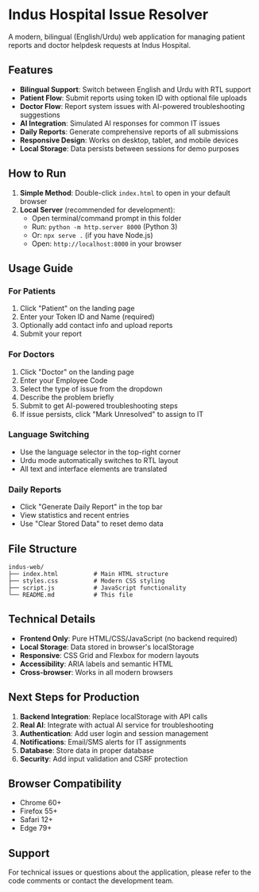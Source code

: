 # Indus Hospital Issue Resolver

A modern, bilingual (English/Urdu) web application for managing patient reports and doctor helpdesk requests at Indus Hospital.

## Features

- **Bilingual Support**: Switch between English and Urdu with RTL support
- **Patient Flow**: Submit reports using token ID with optional file uploads
- **Doctor Flow**: Report system issues with AI-powered troubleshooting suggestions
- **AI Integration**: Simulated AI responses for common IT issues
- **Daily Reports**: Generate comprehensive reports of all submissions
- **Responsive Design**: Works on desktop, tablet, and mobile devices
- **Local Storage**: Data persists between sessions for demo purposes

## How to Run

1. **Simple Method**: Double-click `index.html` to open in your default browser
2. **Local Server** (recommended for development):
   - Open terminal/command prompt in this folder
   - Run: `python -m http.server 8000` (Python 3)
   - Or: `npx serve .` (if you have Node.js)
   - Open: `http://localhost:8000` in your browser

## Usage Guide

### For Patients
1. Click "Patient" on the landing page
2. Enter your Token ID and Name (required)
3. Optionally add contact info and upload reports
4. Submit your report

### For Doctors
1. Click "Doctor" on the landing page
2. Enter your Employee Code
3. Select the type of issue from the dropdown
4. Describe the problem briefly
5. Submit to get AI-powered troubleshooting steps
6. If issue persists, click "Mark Unresolved" to assign to IT

### Language Switching
- Use the language selector in the top-right corner
- Urdu mode automatically switches to RTL layout
- All text and interface elements are translated

### Daily Reports
- Click "Generate Daily Report" in the top bar
- View statistics and recent entries
- Use "Clear Stored Data" to reset demo data

## File Structure

```
indus-web/
├── index.html          # Main HTML structure
├── styles.css          # Modern CSS styling
├── script.js           # JavaScript functionality
└── README.md           # This file
```

## Technical Details

- **Frontend Only**: Pure HTML/CSS/JavaScript (no backend required)
- **Local Storage**: Data stored in browser's localStorage
- **Responsive**: CSS Grid and Flexbox for modern layouts
- **Accessibility**: ARIA labels and semantic HTML
- **Cross-browser**: Works in all modern browsers

## Next Steps for Production

1. **Backend Integration**: Replace localStorage with API calls
2. **Real AI**: Integrate with actual AI service for troubleshooting
3. **Authentication**: Add user login and session management
4. **Notifications**: Email/SMS alerts for IT assignments
5. **Database**: Store data in proper database
6. **Security**: Add input validation and CSRF protection

## Browser Compatibility

- Chrome 60+
- Firefox 55+
- Safari 12+
- Edge 79+

## Support

For technical issues or questions about the application, please refer to the code comments or contact the development team.

